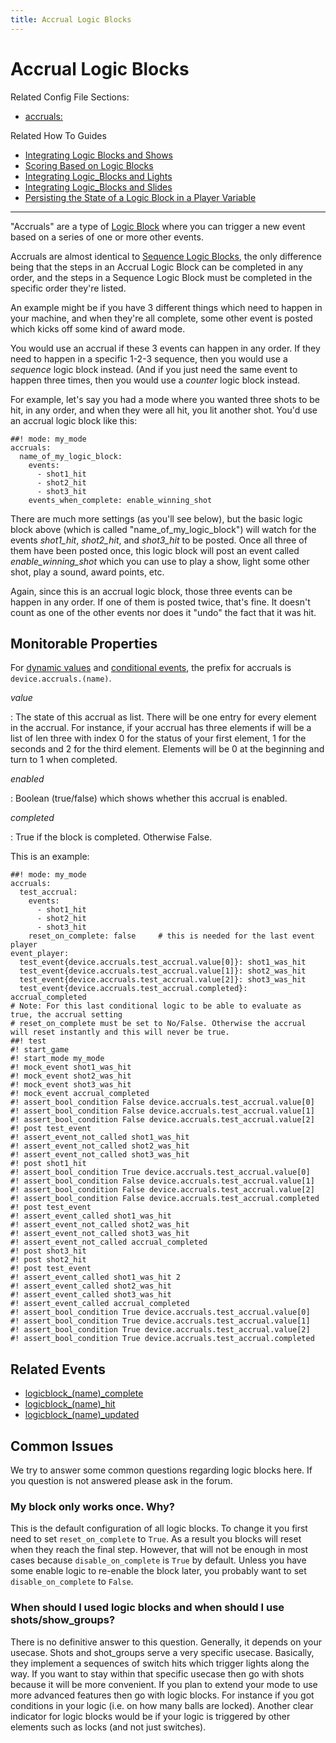 ```yaml
---
title: Accrual Logic Blocks
---
```


# Accrual Logic Blocks


Related Config File Sections:

* [accruals:](../../config/accruals.md)

Related How To Guides

* [Integrating Logic Blocks and Shows](integrating_logic_blocks_and_shows.md)
* [Scoring Based on Logic Blocks](scoring_based_on_logic_blocks.md)
* [Integrating Logic_Blocks and Lights](integrating_logic_blocks_and_lights.md)
* [Integrating Logic_Blocks and Slides](integrating_logic_block_and_slides.md)
* [Persisting the State of a Logic Block in a Player Variable](persisting_state_in_a_player_variable.md)

-------------

"Accruals" are a type of
[Logic Block](index.md) where you can trigger a new event based on a series of one
or more other events.

Accruals are almost identical to
[Sequence Logic Blocks](sequences.md), the
only difference being that the steps in an Accrual Logic Block can be
completed in any order, and the steps in a Sequence Logic Block must be
completed in the specific order they're listed.

An example might be if you have 3 different things which need to happen
in your machine, and when they're all complete, some other event is
posted which kicks off some kind of award mode.

You would use an accrual if these 3 events can happen in any order. If
they need to happen in a specific 1-2-3 sequence, then you would use a
*sequence* logic block instead. (And if you just need the same event to
happen three times, then you would use a *counter* logic block instead.

For example, let's say you had a mode where you wanted three shots to
be hit, in any order, and when they were all hit, you lit another shot.
You'd use an accrual logic block like this:

``` mpf-config
##! mode: my_mode
accruals:
  name_of_my_logic_block:
    events:
      - shot1_hit
      - shot2_hit
      - shot3_hit
    events_when_complete: enable_winning_shot
```

There are much more settings (as you'll see below), but the basic logic
block above (which is called "name_of_my_logic_block") will watch for
the events *shot1_hit*, *shot2_hit*, and *shot3_hit* to be posted. Once
all three of them have been posted once, this logic block will post an
event called *enable_winning_shot* which you can use to play a show,
light some other shot, play a sound, award points, etc.

Again, since this is an accrual logic block, those three events can be
happen in any order. If one of them is posted twice, that's fine. It
doesn't count as one of the other events nor does it "undo" the fact
that it was hit.

## Monitorable Properties

For
[dynamic values](../../config/instructions/dynamic_values.md) and
[conditional events](../../events/overview/conditional.md), the prefix for accruals is `device.accruals.(name)`.

*value*

:   The state of this accrual as list. There will be one entry for every
    element in the accrual. For instance, if your accrual has three
    elements if will be a list of len three with index 0 for the status
    of your first element, 1 for the seconds and 2 for the third
    element. Elements will be 0 at the beginning and turn to 1 when
    completed.

*enabled*

:   Boolean (true/false) which shows whether this accrual is enabled.

*completed*

:   True if the block is completed. Otherwise False.

This is an example:

``` mpf-config
##! mode: my_mode
accruals:
  test_accrual:
    events:
      - shot1_hit
      - shot2_hit
      - shot3_hit
    reset_on_complete: false     # this is needed for the last event player
event_player:
  test_event{device.accruals.test_accrual.value[0]}: shot1_was_hit
  test_event{device.accruals.test_accrual.value[1]}: shot2_was_hit
  test_event{device.accruals.test_accrual.value[2]}: shot3_was_hit
  test_event{device.accruals.test_accrual.completed}: accrual_completed
# Note: For this last conditional logic to be able to evaluate as true, the accrual setting
# reset_on_complete must be set to No/False. Otherwise the accrual will reset instantly and this will never be true.
##! test
#! start_game
#! start_mode my_mode
#! mock_event shot1_was_hit
#! mock_event shot2_was_hit
#! mock_event shot3_was_hit
#! mock_event accrual_completed
#! assert_bool_condition False device.accruals.test_accrual.value[0]
#! assert_bool_condition False device.accruals.test_accrual.value[1]
#! assert_bool_condition False device.accruals.test_accrual.value[2]
#! post test_event
#! assert_event_not_called shot1_was_hit
#! assert_event_not_called shot2_was_hit
#! assert_event_not_called shot3_was_hit
#! post shot1_hit
#! assert_bool_condition True device.accruals.test_accrual.value[0]
#! assert_bool_condition False device.accruals.test_accrual.value[1]
#! assert_bool_condition False device.accruals.test_accrual.value[2]
#! assert_bool_condition False device.accruals.test_accrual.completed
#! post test_event
#! assert_event_called shot1_was_hit
#! assert_event_not_called shot2_was_hit
#! assert_event_not_called shot3_was_hit
#! assert_event_not_called accrual_completed
#! post shot3_hit
#! post shot2_hit
#! post test_event
#! assert_event_called shot1_was_hit 2
#! assert_event_called shot2_was_hit
#! assert_event_called shot3_was_hit
#! assert_event_called accrual_completed
#! assert_bool_condition True device.accruals.test_accrual.value[0]
#! assert_bool_condition True device.accruals.test_accrual.value[1]
#! assert_bool_condition True device.accruals.test_accrual.value[2]
#! assert_bool_condition True device.accruals.test_accrual.completed
```

## Related Events

* [logicblock_(name)_complete](../../events/logicblock_name_complete.md)
* [logicblock_(name)_hit](../../events/logicblock_name_hit.md)
* [logicblock_(name)_updated](../../events/logicblock_name_updated.md)

## Common Issues

We try to answer some common questions regarding logic blocks here. If
you question is not answered please ask in the forum.

### My block only works once. Why?

This is the default configuration of all logic blocks. To change it you
first need to set `reset_on_complete` to `True`. As a result you blocks
will reset when they reach the final step. However, that will not be
enough in most cases because `disable_on_complete` is `True` by default.
Unless you have some enable logic to re-enable the block later, you
probably want to set `disable_on_complete` to `False`.

### When should I used logic blocks and when should I use shots/show_groups?

There is no definitive answer to this question. Generally, it depends on
your usecase. Shots and shot_groups serve a very specific usecase.
Basically, they implement a sequences of switch hits which trigger
lights along the way. If you want to stay within that specific usecase
then go with shots because it will be more convenient. If you plan to
extend your mode to use more advanced features then go with logic
blocks. For instance if you got conditions in your logic (i.e. on how
many balls are locked). Another clear indicator for logic blocks would
be if your logic is triggered by other elements such as locks (and not
just switches).
